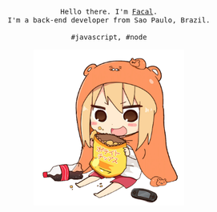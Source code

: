 <p align="center">
  <br>
  <br>
  <br>
  <samp>Hello there. I'm <a href="https://github.com/facalz">Facal</a>.<br> I'm a back-end developer from Sao Paulo, Brazil.<br><br>#javascript, #node</samp>
  <br>
  <br>
  <a href="#">
    <img src="https://github.com/facalz/facalz/blob/main/picture.png" width="300"/>
  </a>
 </p>

